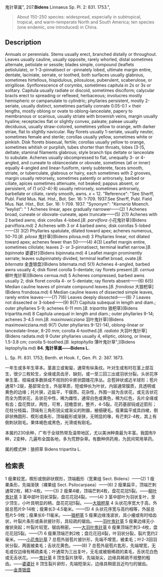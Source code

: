 鬼针草属",
207.**Bidens** Linnaeus Sp. Pl. 2: 831. 1753.",

> About 150-250 species: widespread, especially in subtropical, tropical, and warm-temperate North and South America; ten species (one endemic, one introduced) in China.

## Description
Annuals or perennials. Stems usually erect, branched distally or throughout. Leaves usually cauline, usually opposite, rarely whorled, distal sometimes alternate, petiolate or sessile; blades simple, compound (leaflets petiolulate), or 1-3-pinnatisect or -pinnately lobed, ultimate margin entire, dentate, laciniate, serrate, or toothed, both surfaces usually glabrous, sometimes hirtellous, hispidulous, pilosulose, puberulent, scaberulose, or strigillose. Synflorescence of corymbs, sometimes capitula in 2s or 3s or solitary. Capitula usually radiate or discoid, sometimes disciform; calycular bracts erect to spreading or reflexed, herbaceous; involucres mostly hemispheric or campanulate to cylindric; phyllaries persistent, mostly 2-seriate, usually distinct, sometimes partially connate 0.05-0.1 × their lengths, mostly oblong or ovate to oblong-lanceolate, papery to membranous or scarious, usually striate with brownish veins, margin usually hyaline; receptacles flat or slightly convex, paleate; paleae usually deciduous, usually straw-colored, sometimes yellow to orange, with darker striae, flat to slightly navicular. Ray florets usually 1-seriate, usually neuter, sometimes female and sterile; corollas usually yellow, sometimes white or pinkish. Disk florets bisexual, fertile; corollas usually yellow to orange, sometimes whitish or purplish, tubes shorter than throats, lobes (3-)5, deltate; staminal filaments glabrous; style branch tips deltate or lanceolate to subulate. Achenes usually obcompressed to flat, unequally 3- or 4-angled, and cuneate to oblanceolate or obovate, sometimes (all or inner) equally 4-angled and linear-fusiform, rarely subterete, faces smooth, striate, or tuberculate, glabrous or hairy, each sometimes with 2 grooves, margin usually retrorsely, sometimes patently or antrorsely, barbed or ciliate, apices sometimes attenuate, not beaked; pappus absent, or persistent, of (1 or)2-4(-8) usually retrorsely, sometimes antrorsely, barbellate or ciliate, rarely smooth, awns. *x* = 12.
  "Reference": "See Sherff, Publ. Field Mus. Nat. Hist., Bot. Ser. 16: 1-709. 1937.See Sherff, Publ. Field Mus. Nat. Hist., Bot. Ser. 16: 1-709. 1937.
  "Synonym": "*Kerneria* Moench.
  "keylist": "
1 Achenes linear, apex gradually narrower——(2)
1 Achenes broad, cuneate or obovate-cuneate, apex truncate——(5)
2(1) Achenes with 2 barbed awns; disk corollas 4-lobed.[*B. parviflora* 小花鬼针草](Bidens parviflora.md)
2 Achenes with 3 or 4 barbed awns; disk corollas 5-lobed——(3)
3(2) Phyllaries spatulate, dilated toward apex; achenes numerous, 50-70.[*B. pilosa* 鬼针草](Bidens pilosa.md)
3 Phyllaries linear, not dilated toward apex; achenes fewer than 50——(4)
4(3) Leaflet margin entire, sometimes ciliolate; leaves 2- or 3-pinnatisect, terminal leaflet narrow.[*B. bipinnata* 婆婆针](Bidens bipinnata.md)
4 Leaflet margin prominently serrate; leaves subpinnately divided, terminal leaflet broad, ovate.[*B. biternata* 金盏银盘](Bidens biternata.md)
5(1) Achenes 4-angled, barbed awns usually 4; disk floret corolla 5-dentate; ray florets present.[*B. cernua* 柳叶鬼针草](Bidens cernua.md)
5 Achenes compressed, barbed awns usually 2; disk floret corolla 4- or 5-dentate; ray florets absent——(6)
6(5) Median cauline leaves of pinnate compound leaves.[*B. frondosa* 大狼杷草](Bidens frondosa.md)
6 Median cauline leaves of dissected simple leaves, rarely entire leaves——(7)
7(6) Leaves deeply dissected——(8)
7 Leaves not dissected or 3-lobed——(9)
8(7) Capitula subequal in length and diam.; outer phyllaries 5-9; achenes 6-11 mm.[*B. tripartita* 狼杷草](Bidens tripartita.md)
8 Capitula unequal in length and diam.; outer phyllaries 9-14; achenes 3-4.5 mm.[*B. maximowicziana* 羽叶鬼针草](Bidens maximowicziana.md)
9(7) Outer phyllaries 9-12(-14), oblong-linear or lanceolate-linear, 8-20 mm; corolla 4-toothed.[*B. radiata* 大羽叶鬼针草](Bidens radiata.md)
9 Outer phyllaries usually 4, elliptic, oblong, or linear, 1.5-3.8 cm; corolla 5-toothed.[*B. leptophylla* 薄叶鬼针草",](Bidens leptophylla.md)
**84. 鬼针草属——Bidens L.**

L. Sp. Pl. 831. 1753; Benth. et Hook. f., Gen. Pl. 2: 387. 1873.

一年生或多年生草本。茎直立或匍匐，通常有纵条纹。叶对生或有时在茎上部互生，很少三枚轮生，全缘或具齿牙、缺刻，或一至三回三出或羽状分裂。头状花序单生茎、枝端或多数排成不规则的伞房状圆锥花序丛。总苞钟状或近半球形；苞片通常1-2层，基部常合生，外层草质，短或伸长为叶状，内层通常膜质，具透明或黄色的边缘；托片狭，近扁平，干膜质。花杂性，外围一层为舌状花，或无舌状花而全为筒状花，舌状花中性，稀为雌性，通常白色或黄色，稀为红色，舌片全缘或有齿；盘花筒状，两性，可育，冠檐壶状，整齐，4-5裂。花药基部钝或近箭形；花柱分枝扁，顶端有三角形锐尖或渐尖的附器，被细硬毛。瘦果扁平或具四棱，倒卵状椭圆形、楔形或条形，顶端截形或渐狭，无明显的喙，有芒刺2-4枚，其上有倒刺状刚毛。果体褐色或黑色，光滑或有刚毛。

本属约230余种，广布于全球热带及温带地区，尤以美洲种类最为丰富。我国有9种，2变种，几遍布全国各地，多为荒野杂草。有数种供药用，为民间常用草药。

属的模式种：狼把草 Bidens tripartita L.

## 检索表

1 瘦果较宽，楔形或倒卵状楔形，顶端截形（宽果组 Sect. Bidens）——(2)
1 瘦果条形，先端渐狭（裸果组 Sect. Psilocarpaea）——(6)
2 瘦果扁平，顶端芒刺通常2枚，稀3-4枚。——(3)
2 瘦果4棱，顶端芒刺4枚，盘花花冠5裂。——[柳叶鬼针草](Bidens%20cernua.md)
3 茎中部叶羽状深裂，盘花花冠4裂。——(4)
3 茎中部叶为羽状复叶，至少顶生，小叶具明显的柄，盘花花冠5裂。——[大狼杷草](Bidens%20frondosa.md)
4 头状花序宽大于高，外层总苞片9-14枚；瘦果长3-4.5毫米。——(5)
4 头状花序宽与高约相等，外层总苞片5-9枚；瘦果长6-11毫米。——[狼杷草](Bidens%20tripartita.md)
5 瘦果边缘浅波状，具小瘤或有时啮齿状，叶裂片条形或条状披针形，具较疏的锯齿。——[羽叶鬼针草](Bidens%20maximowicziana.md)
5 瘦果边缘无小瘤状突起；叶裂片较宽，锯齿稍密。——[大羽叶鬼针草](Bidens%20radiata.md)
6 瘦果顶端芒刺3-4枚，盘花花冠5裂。——(7)
6 瘦果顶端芒刺2枚；盘花花冠4裂，叶羽状分裂，裂片宽约2毫米。——[小花鬼针草](Bidens%20parviflora.md)
7 总苞外层苞片披针形，先端不增宽，被柔毛；叶2-3回羽状分裂，两面被柔毛；舌状花黄色。——(8)
7 总苞外层苞片匙形，先端增宽，无毛或仅边缘有稀疏柔毛；叶通常为三出复叶，无毛或被极稀疏的柔毛，舌状花白色或无舌状花。——[鬼针草](Bidens%20pilosa.md)
8 顶生裂片狭窄，先端渐尖，边缘具稀疏不规整的粗齿。——[婆婆针](Bidens%20bipinnata.md)
8 顶生裂片卵形，先端短渐尖，边缘具稍密且近均匀的锯齿。——[金盏银盘](Bidens%20biternata.md)
